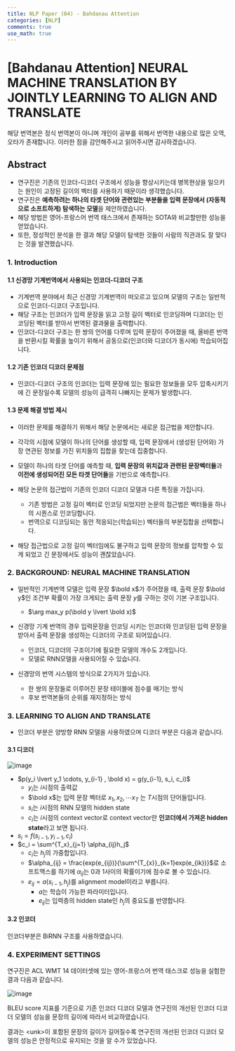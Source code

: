 ```yaml
---
title: NLP Paper (04) - Bahdanau Attention
categories: [NLP]
comments: true
use_math: true
---
```




# [Bahdanau Attention] NEURAL MACHINE TRANSLATION BY JOINTLY LEARNING TO ALIGN AND TRANSLATE



해당 번역본은 정식 번역본이 아니며 개인이 공부를 위해서 번역한 내용으로 많은 오역, 오타가 존재합니다. 이러한 점을 감안해주시고 읽어주시면 감사하겠습니다.

 

## Abstract

- 연구진은 기존의 인코더-디코더 구조에서 성능을 향상시키는데 병목현상을 일으키는 원인이 고정된 길이의 벡터를 사용하기 때문이라 생각했습니다.
- 연구진은 **예측하려는 하나의 타겟 단어와 관련있는 부분들을 입력 문장에서 (자동적으로 소프트하게) 탐색하는 모델**을 제안하였습니다.
- 해당 방법은 영어-프랑스어 번역 태스크에서 존재하는 SOTA와 비교할만한 성능을 얻었습니다.
- 또한, 정성적인 분석을 한 결과 해당 모델이 탐색한 것들이 사람의 직관과도 잘 맞다는 것을 발견했습니다.



### 1. Introduction

#### 1.1 신경망 기계번역에서 사용되는 인코더-디코더 구조

- 기계번역 분야에서 최근 신경망 기계번역이 떠오르고 있으며 모델의 구조는 일반적으로 인코더-디코더 구조입니다.
- 해당 구조는 인코더가 입력 문장을 읽고 고정 길이 벡터로 인코딩하며 디코더는 인코딩된 벡터를 받아서 번역된 결과물을 출력합니다.
- 인코더-디코더 구조는 한 쌍의 언어를 다루며 입력 문장이 주어졌을 때, 올바른 번역을 반환시킬 확률을 높이기 위해서 공동으로(인코더와 디코더가 동시에) 학습되어집니다.



#### 1.2 기존 인코더 디코더 문제점

- 인코더-디코더 구조의 인코더는 입력 문장에 있는 필요한 정보들을 모두 압축시키기에 긴 문장일수록 모델의 성능이 급격히 나빠지는 문제가 발생합니다.



#### 1.3 문제 해결 방법 제시

- 이러한 문제를 해결하기 위해서 해당 논문에서는 새로운 접근법을 제안합니다.
- 각각의 시점에 모델이 하나의 단어를 생성할 때, 입력 문장에서 (생성된 단어와) 가장 연관된 정보를 가진 위치들의 집합을 찾는데 집중합니다.

- 모델이 하나의 타겟 단어를 예측할 때, **입력 문장의 위치값과 관련된 문장벡터들**과 **이전에 생성되어진 모든 타겟 단어들**을 기반으로 예측합니다.
- 해당 논문의 접근법이 기존의 인코더 디코더 모델과 다른 특징을 가집니다.
  - 기존 방법은 고정 길이 벡터로 인코딩 되었지만 논문의 접근법은 벡터들을 하나의 시퀀스로 인코딩합니다.
  - 번역으로 디코딩되는 동안 적응되는(학습되는) 벡터들의 부분집합을 선택합니다.
- 해당 접근법으로 고정 길이 벡터임에도 불구하고 입력 문장의 정보를 압착할 수 있게 되었고 긴 문장에서도 성능이 괜찮았습니다.



### 2. BACKGROUND: NEURAL MACHINE TRANSLATION

- 일반적인 기계번역 모델은 입력 문장 $\bold x$​가 주어졌을 때, 출력 문장 $\bold y$인 조건부 확률이 가장 크게되는 출력 문장 $y$를 구하는 것이 기본 구조입니다.
  - $\arg max_y p(\bold y \lvert \bold x)$​

- 신경망 기계 번역의 경우 입력문장을 인코딩 시키는 인코더와 인코딩된 입력 문장을 받아서 출력 문장을 생성하는 디코더의 구조로 되어있습니다.
  - 인코더, 디코더의 구조이기에 필요한 모델의 개수도 2개입니다.
  - 모델로 RNN모델을 사용되어질 수 있습니다.

- 신경망의 번역 시스템의 방식으로 2가지가 있습니다.
  - 한 쌍의 문장들로 이루어진 문장 테이블에 점수를 매기는 방식
  - 후보 번역본들의 순위를 재지정하는 방식



### 3. LEARNING TO ALIGN AND TRANSLATE

- 인코더 부분은 양방향 RNN 모델을 사용하였으며 디코더 부분은 다음과 같습니다.

#### 3.1 디코더

![image](https://user-images.githubusercontent.com/51338268/146635782-e4b40927-0d1c-47b5-a893-b94834e193b3.png)

- $p(y_i \lvert y_1 \cdots, y_{i-1} , \bold x) = g(y_{i-1}, s_i, c_i)$
  - $y_i$는 $i$시점의 출력값
  - $\bold x$는 입력 문장 벡터로 $x_1, x_2, \cdots x_T$ 는 $T$시점의 단어들입니다.
  - $s_i$는 $i$시점의 RNN 모델의 hidden state
  - $c_i$는 $i$시점의 context vector로 context vector란 **인코더에서 가져온 hidden state**라고 보면 됩니다.
- $s_i = f(s_{i-1}, y_{i-1}, c_i)$
- $c_i = \sum^{T_x}_{j=1} \alpha_{ij}h_j$​
  - $c_i$는 $h_j$의 가중합입니다.
  - $\alpha_{ij} = \frac{exp(e_{ij})}{\sum^{T_{x}}_{k=1}exp(e_{ik})}$​로 소프트맥스를 하기에 $\alpha_{ij}$​는 0과 1사이의 확률이기에 점수로 볼 수 있습니다.
  - $e_{ij} = a(s_{i-1}, h_j)$​를 alignment model이라고 부릅니다.
    - $a$​는 학습이 가능한 파라미터입니다.
    - $e_{ij}$는 입력층의 hidden state인 $h_j$의 중요도를 반영합니다.



#### 3.2 인코더

인코더부분은 BiRNN 구조를 사용하였습니다.



### 4. EXPERIMENT SETTINGS

연구진은 ACL WMT 14 데이터셋에 있는 영어-프랑스어 번역 태스크로 성능을 실험한 결과 다음과 같습니다.

![image](https://user-images.githubusercontent.com/51338268/146674736-5cdfbc84-0816-4c71-82b5-c48c8772e1a9.png)

BLEU score 지표를 기준으로 기존 인코더 디코더 모델과 연구진의 개선된 인코더 디코더 모델의 성능을 문장의 길이에 따라서 비교하였습니다.

결과는 \<unk>이 포함된 문장의 길이가 길어질수록 연구진의 개선된 인코더 디코더 모델의 성능은 안정적으로 유지되는 것을 알 수가 있었습니다.
